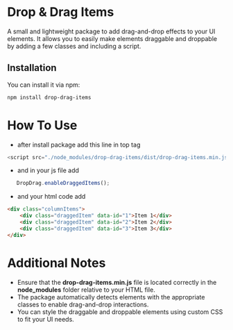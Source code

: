 # Drop & Drag Items

A small and lightweight package to add drag-and-drop effects to your UI elements. It allows you to easily make elements draggable and droppable by adding a few classes and including a script.

## Installation

You can install it via npm:

```bash
npm install drop-drag-items
```
# How To Use
- after install package add this line in top tag **</body>**
```js
<script src="./node_modules/drop-drag-items/dist/drop-drag-items.min.js"></script>
```
- and in your js file add
```js
   DropDrag.enableDraggedItems();
```
- and your html code add
```html
<div class="columnItems">
    <div class="draggedItem" data-id="1">Item 1</div>
    <div class="draggedItem" data-id="2">Item 2</div>
    <div class="draggedItem" data-id="3">Item 3</div>
</div>
```
# Additional Notes
- Ensure that the **drop-drag-items.min.js** file is located correctly in the **node_modules** folder relative to your HTML file.
- The package automatically detects elements with the appropriate classes to enable drag-and-drop interactions.
- You can style the draggable and droppable elements using custom CSS to fit your UI needs.


